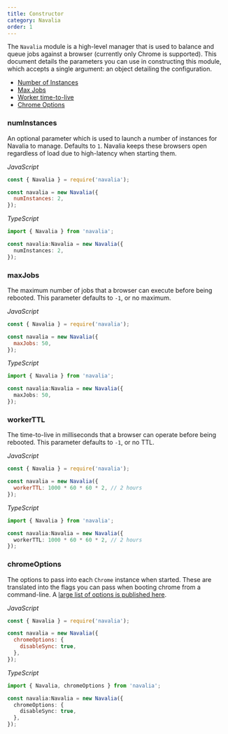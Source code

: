 ```yaml
---
title: Constructor
category: Navalia
order: 1
---
```


The `Navalia` module is a high-level manager that is used to balance and queue jobs against a browser (currently only Chrome is supported). This document details the parameters you can use in constructing this module, which accepts a single argument: an object detailing the configuration.

- [Number of Instances](#numinstances)
- [Max Jobs](#maxjobs)
- [Worker time-to-live](#workerttl)
- [Chrome Options](#chromeoptions)

### numInstances

An optional parameter which is used to launch a number of instances for Navalia to manage. Defaults to `1`. Navalia keeps these browsers open regardless of load due to high-latency when starting them.

*JavaScript*
```js
const { Navalia } = require('navalia');

const navalia = new Navalia({
  numInstances: 2,
});
```

*TypeScript*
```ts
import { Navalia } from 'navalia';

const navalia:Navalia = new Navalia({
  numInstances: 2,
});
```

### maxJobs

The maximum number of jobs that a browser can execute before being rebooted. This parameter defaults to `-1`, or no maximum.

*JavaScript*
```js
const { Navalia } = require('navalia');

const navalia = new Navalia({
  maxJobs: 50,
});
```

*TypeScript*
```ts
import { Navalia } from 'navalia';

const navalia:Navalia = new Navalia({
  maxJobs: 50,
});
```

### workerTTL

The time-to-live in milliseconds that a browser can operate before being rebooted. This parameter defaults to `-1`, or no TTL.

*JavaScript*
```js
const { Navalia } = require('navalia');

const navalia = new Navalia({
  workerTTL: 1000 * 60 * 60 * 2, // 2 hours
});
```

*TypeScript*
```ts
import { Navalia } from 'navalia';

const navalia:Navalia = new Navalia({
  workerTTL: 1000 * 60 * 60 * 2, // 2 hours
});
```

### chromeOptions

The options to pass into each `Chrome` instance when started. These are translated into the flags you can pass when booting chrome from a command-line. A [large list of options is published here](https://peter.sh/experiments/chromium-command-line-switches/).

*JavaScript*
```js
const { Navalia } = require('navalia');

const navalia = new Navalia({
  chromeOptions: {
    disableSync: true,
  },
});
```

*TypeScript*
```ts
import { Navalia, chromeOptions } from 'navalia';

const navalia:Navalia = new Navalia({
  chromeOptions: {
    disableSync: true,
  },
});
```
